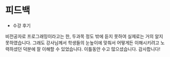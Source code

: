 # 피드백


- 수강 후기

비전공자로 프로그래밍이라고는 한, 두과목 정도 밖에 듣지 못하여 실제로는 거의 알지 못하였습니다. 그래도 강사님께서 학생들의 눈높이에 맞춰서 어떻게든 이해시키려고 노력하셨던 덕분에 잘 이해할 수 있었습니다. 이틀동안 수고 많으셨습니다. 감사합니다!